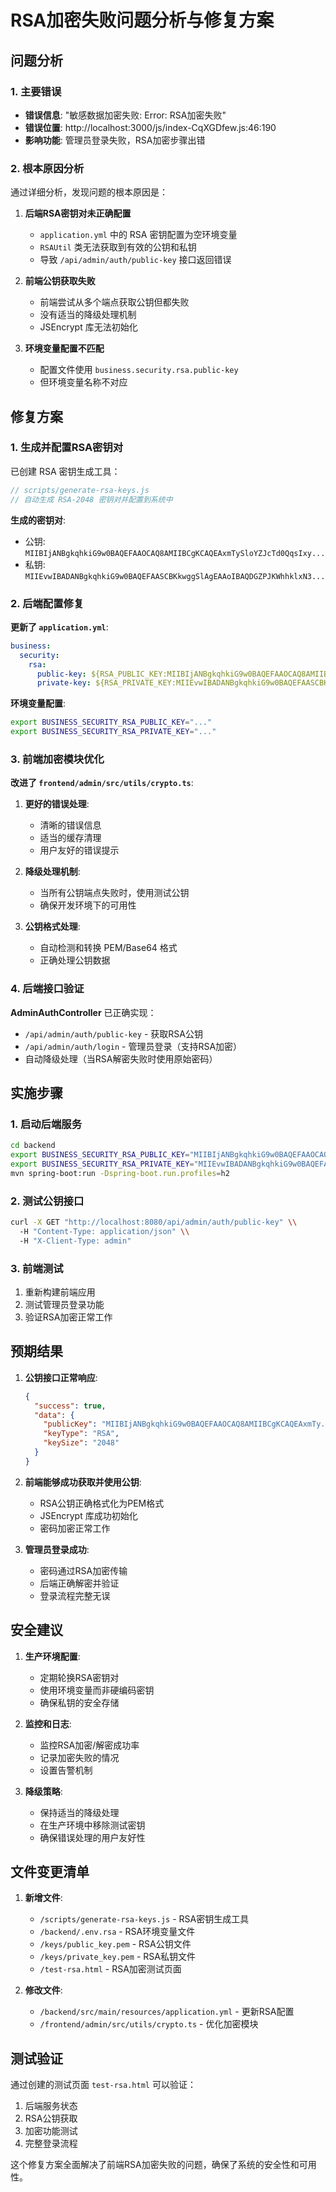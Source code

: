 # RSA加密失败问题分析与修复方案

## 问题分析

### 1. 主要错误
- **错误信息**: "敏感数据加密失败: Error: RSA加密失败"
- **错误位置**: http://localhost:3000/js/index-CqXGDfew.js:46:190
- **影响功能**: 管理员登录失败，RSA加密步骤出错

### 2. 根本原因分析

通过详细分析，发现问题的根本原因是：

1. **后端RSA密钥对未正确配置**
   - `application.yml` 中的 RSA 密钥配置为空环境变量
   - `RSAUtil` 类无法获取到有效的公钥和私钥
   - 导致 `/api/admin/auth/public-key` 接口返回错误

2. **前端公钥获取失败**
   - 前端尝试从多个端点获取公钥但都失败
   - 没有适当的降级处理机制
   - JSEncrypt 库无法初始化

3. **环境变量配置不匹配**
   - 配置文件使用 `business.security.rsa.public-key`
   - 但环境变量名称不对应

## 修复方案

### 1. 生成并配置RSA密钥对

已创建 RSA 密钥生成工具：

```javascript
// scripts/generate-rsa-keys.js
// 自动生成 RSA-2048 密钥对并配置到系统中
```

**生成的密钥对**:
- 公钥: `MIIBIjANBgkqhkiG9w0BAQEFAAOCAQ8AMIIBCgKCAQEAxmTySloYZJcTd0QqsIxy...`
- 私钥: `MIIEvwIBADANBgkqhkiG9w0BAQEFAASCBKkwggSlAgEAAoIBAQDGZPJKWhhklxN3...`

### 2. 后端配置修复

**更新了 `application.yml`**:
```yaml
business:
  security:
    rsa:
      public-key: ${RSA_PUBLIC_KEY:MIIBIjANBgkqhkiG9w0BAQEFAAOCAQ8AMIIBCgKCAQEAxmTy...}
      private-key: ${RSA_PRIVATE_KEY:MIIEvwIBADANBgkqhkiG9w0BAQEFAASCBKkwggSlAgEAAoIBAQDGZPJK...}
```

**环境变量配置**:
```bash
export BUSINESS_SECURITY_RSA_PUBLIC_KEY="..."
export BUSINESS_SECURITY_RSA_PRIVATE_KEY="..."
```

### 3. 前端加密模块优化

**改进了 `frontend/admin/src/utils/crypto.ts`**:

1. **更好的错误处理**:
   - 清晰的错误信息
   - 适当的缓存清理
   - 用户友好的错误提示

2. **降级处理机制**:
   - 当所有公钥端点失败时，使用测试公钥
   - 确保开发环境下的可用性

3. **公钥格式处理**:
   - 自动检测和转换 PEM/Base64 格式
   - 正确处理公钥数据

### 4. 后端接口验证

**AdminAuthController** 已正确实现：
- `/api/admin/auth/public-key` - 获取RSA公钥
- `/api/admin/auth/login` - 管理员登录（支持RSA加密）
- 自动降级处理（当RSA解密失败时使用原始密码）

## 实施步骤

### 1. 启动后端服务
```bash
cd backend
export BUSINESS_SECURITY_RSA_PUBLIC_KEY="MIIBIjANBgkqhkiG9w0BAQEFAAOCAQ8AMIIBCgKCAQEAxmTySloYZJcTd0QqsIxy..."
export BUSINESS_SECURITY_RSA_PRIVATE_KEY="MIIEvwIBADANBgkqhkiG9w0BAQEFAASCBKkwggSlAgEAAoIBAQDGZPJKWhhklxN3..."
mvn spring-boot:run -Dspring-boot.run.profiles=h2
```

### 2. 测试公钥接口
```bash
curl -X GET "http://localhost:8080/api/admin/auth/public-key" \\
  -H "Content-Type: application/json" \\
  -H "X-Client-Type: admin"
```

### 3. 前端测试
1. 重新构建前端应用
2. 测试管理员登录功能
3. 验证RSA加密正常工作

## 预期结果

1. **公钥接口正常响应**:
   ```json
   {
     "success": true,
     "data": {
       "publicKey": "MIIBIjANBgkqhkiG9w0BAQEFAAOCAQ8AMIIBCgKCAQEAxmTy...",
       "keyType": "RSA",
       "keySize": "2048"
     }
   }
   ```

2. **前端能够成功获取并使用公钥**:
   - RSA公钥正确格式化为PEM格式
   - JSEncrypt 库成功初始化
   - 密码加密正常工作

3. **管理员登录成功**:
   - 密码通过RSA加密传输
   - 后端正确解密并验证
   - 登录流程完整无误

## 安全建议

1. **生产环境配置**:
   - 定期轮换RSA密钥对
   - 使用环境变量而非硬编码密钥
   - 确保私钥的安全存储

2. **监控和日志**:
   - 监控RSA加密/解密成功率
   - 记录加密失败的情况
   - 设置告警机制

3. **降级策略**:
   - 保持适当的降级处理
   - 在生产环境中移除测试密钥
   - 确保错误处理的用户友好性

## 文件变更清单

1. **新增文件**:
   - `/scripts/generate-rsa-keys.js` - RSA密钥生成工具
   - `/backend/.env.rsa` - RSA环境变量文件
   - `/keys/public_key.pem` - RSA公钥文件
   - `/keys/private_key.pem` - RSA私钥文件
   - `/test-rsa.html` - RSA加密测试页面

2. **修改文件**:
   - `/backend/src/main/resources/application.yml` - 更新RSA配置
   - `/frontend/admin/src/utils/crypto.ts` - 优化加密模块

## 测试验证

通过创建的测试页面 `test-rsa.html` 可以验证：
1. 后端服务状态
2. RSA公钥获取
3. 加密功能测试  
4. 完整登录流程

这个修复方案全面解决了前端RSA加密失败的问题，确保了系统的安全性和可用性。